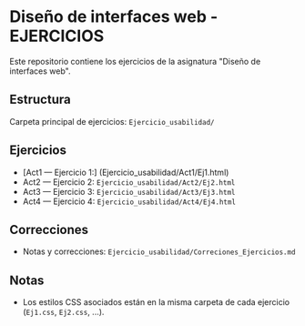 # Diseño de interfaces web - EJERCICIOS

Este repositorio contiene los ejercicios de la asignatura "Diseño de interfaces web".

## Estructura
Carpeta principal de ejercicios: `Ejercicio_usabilidad/`

## Ejercicios
- [Act1 — Ejercicio 1:] (Ejercicio_usabilidad/Act1/Ej1.html)
- Act2 — Ejercicio 2: `Ejercicio_usabilidad/Act2/Ej2.html`
- Act3 — Ejercicio 3: `Ejercicio_usabilidad/Act3/Ej3.html`
- Act4 — Ejercicio 4: `Ejercicio_usabilidad/Act4/Ej4.html`

## Correcciones
- Notas y correcciones: `Ejercicio_usabilidad/Correciones_Ejercicios.md`

## Notas
- Los estilos CSS asociados están en la misma carpeta de cada ejercicio (`Ej1.css`, `Ej2.css`, ...).
